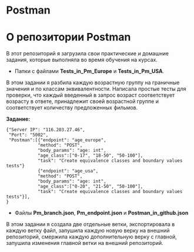 # Postman
О репозитории Postman
=====

В этот репозиторий я загрузила свои практические и домашние задания, которые выполняла во время обучения на курсах. 

- Папки с файлами **Tests_in_Pm_Europe** и **Tests_in_Pm_USA**.

В этом задании я разбила каждую возрастную группу на граничные значения и по классам эквивалентности. Написала простые тесты для проверки, что каждый введенный в запрос возраст соответствует возрасту в ответе, принадлежит своей возрастной группе и соответствует количеству предложенных фильмов.  

**Задание:** 
```
{"Server IP": "116.203.27.46",
 "Port": "5002",
 "Postman":[{"endpoint": "age_europe",
            "method": "POST",
            "body_params": "age: int",
            "age_class":["0-17", "18-50", "50-100"],
            "task": "Create equivalence classes and boundary values tests"}
            {"endpoint": "age_usa",
            "method": "POST",
            "body_params": "age: int",
            "age_class":["0-20", "21-50", "50-100"],
            "task": "Create equivalence classes and boundary values tests"}],
}
```

- Файлы **Pm_branch.json**, **Pm_endpoint.json** и **Postman_in_github.json**

В этом задании я создала две отдельные ветки, экспортировала в каждую ветку файл, запушила каждую новую верку на внешний репозиторий, смержила каждую дополнительную верку с главной, запушила изменения главной ветки на внешний репозиторий. 
